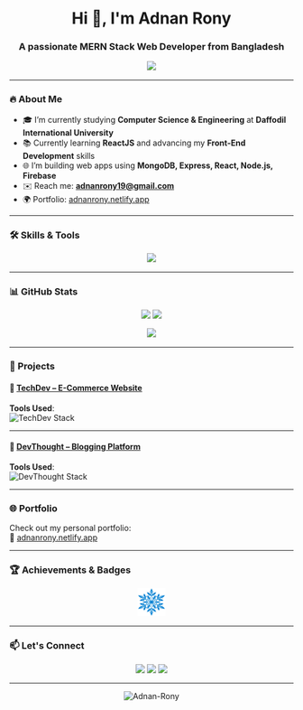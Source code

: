 <h1 align="center">Hi 👋, I'm Adnan Rony</h1>
<h3 align="center">A passionate MERN Stack Web Developer from Bangladesh</h3>

<p align="center">
  <img src="https://readme-typing-svg.demolab.com/?lines=Web%20Developer%20(MERN%20Stack);Specialized%20in%20React%2C%20MongoDB%2C%20Firebase;Open%20Source%20Contributor;Love%20Building%20Projects%20and%20UIs&center=true&width=800&height=40" />
</p>

---

### 🔥 About Me
- 🎓 I’m currently studying **Computer Science & Engineering** at **Daffodil International University**
- 📚 Currently learning **ReactJS** and advancing my **Front-End Development** skills
- 🌐 I’m building web apps using **MongoDB, Express, React, Node.js, Firebase**
- ✉️ Reach me: **adnanrony19@gmail.com**
- 🌍 Portfolio: [adnanrony.netlify.app](https://adnanrony.netlify.app)

---

### 🛠️ Skills & Tools
<p align="center">
  <img src="https://skillicons.dev/icons?i=react,nodejs,express,mongodb,js,firebase,tailwind,bootstrap,html,css,vite,github,vscode,figma,c,cpp,java,linkedin" />
</p>

---

### 📊 GitHub Stats
<p align="center">
  <img src="https://github-readme-stats.vercel.app/api?username=Adnan-Rony&show_icons=true&theme=tokyonight" height="165"/>
  <img src="https://github-readme-stats.vercel.app/api/top-langs/?username=Adnan-Rony&layout=compact&theme=tokyonight" height="165"/>
</p>

<p align="center">
  <img src="https://streak-stats.demolab.com/?user=Adnan-Rony&theme=tokyonight" height="150"/>
</p>

---

### 🚀 Projects

#### 🔗 [TechDev – E-Commerce Website](https://ecommercetechdev.vercel.app/)
**Tools Used**:  
![TechDev Stack](https://skillicons.dev/icons?i=react,nodejs,express,mongodb,firebase,tailwind)

---

#### 🔗 [DevThought – Blogging Platform](https://devthought.vercel.app/)
**Tools Used**:  
![DevThought Stack](https://skillicons.dev/icons?i=react,nodejs,express,mongodb,firebase,tailwind)

---

### 🌐 Portfolio
Check out my personal portfolio:  
🔗 [adnanrony.netlify.app](https://adnanrony.netlify.app/)

---

### 🏆 Achievements & Badges
<p align="center">
  <a href='https://archiveprogram.github.com/'><img src='https://raw.githubusercontent.com/acervenky/animated-github-badges/master/assets/acbadge.gif' width='50' height='50'></a>
</p>

---

### 📫 Let's Connect
<p align="center">
  <a href="https://www.linkedin.com/in/adnan-rony/" target="_blank"><img src="https://img.shields.io/badge/LinkedIn-blue?style=for-the-badge&logo=linkedin"></a>
  <a href="mailto:adnanrony19@gmail.com"><img src="https://img.shields.io/badge/Gmail-red?style=for-the-badge&logo=gmail&logoColor=white"></a>
  <a href="https://github.com/Adnan-Rony"><img src="https://img.shields.io/badge/GitHub-181717?style=for-the-badge&logo=github"></a>
</p>

---

<p align="center">
  <img src="https://komarev.com/ghpvc/?username=Adnan-Rony&label=Profile%20Views&color=0e75b6&style=flat" alt="Adnan-Rony" />
</p>
